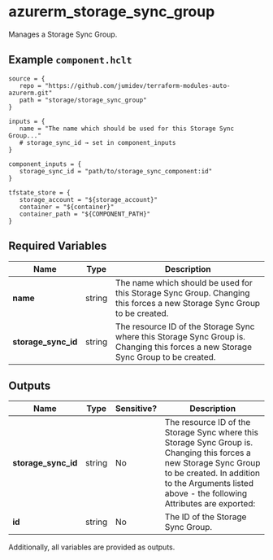 # azurerm_storage_sync_group

Manages a Storage Sync Group.

## Example `component.hclt`

```hcl
source = {
   repo = "https://github.com/jumidev/terraform-modules-auto-azurerm.git"   
   path = "storage/storage_sync_group"   
}

inputs = {
   name = "The name which should be used for this Storage Sync Group..."   
   # storage_sync_id → set in component_inputs
}

component_inputs = {
   storage_sync_id = "path/to/storage_sync_component:id"   
}

tfstate_store = {
   storage_account = "${storage_account}"   
   container = "${container}"   
   container_path = "${COMPONENT_PATH}"   
}

```

## Required Variables

| Name | Type |  Description |
| ---- | --------- |  ----------- |
| **name** | string |  The name which should be used for this Storage Sync Group. Changing this forces a new Storage Sync Group to be created. | 
| **storage_sync_id** | string |  The resource ID of the Storage Sync where this Storage Sync Group is. Changing this forces a new Storage Sync Group to be created. | 



## Outputs

| Name | Type | Sensitive? | Description |
| ---- | ---- | --------- | --------- |
| **storage_sync_id** | string | No  | The resource ID of the Storage Sync where this Storage Sync Group is. Changing this forces a new Storage Sync Group to be created. In addition to the Arguments listed above - the following Attributes are exported: | 
| **id** | string | No  | The ID of the Storage Sync Group. | 

Additionally, all variables are provided as outputs.
